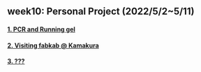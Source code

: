 ## week10: Personal Project (2022/5/2~5/11)

####  [1. PCR and Running gel](1/1.md)

####  [2. Visiting fabkab @ Kamakura](2/2.md)

####  [3. ???](3/3.md)